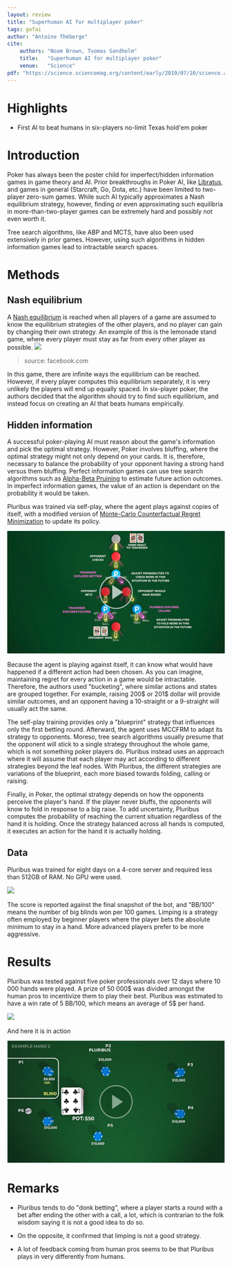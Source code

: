 ```yaml
---
layout: review
title: "Superhuman AI for multiplayer poker"
tags: gofai
author: "Antoine Théberge"
cite:
    authors: "Noam Brown, Tuomas Sandholm"
    title:   "Superhuman AI for multiplayer poker"
    venue:   "Science"
pdf: "https://science.sciencemag.org/content/early/2019/07/10/science.aay2400"
---
```



# Highlights
- First AI to beat humans in six-players no-limit Texas hold'em poker

# Introduction

Poker has always been the poster child for imperfect/hidden information games in game theory and AI. Prior breakthroughs in Poker AI, like [Libratus](https://science.sciencemag.org/content/359/6374/418), and games in general (Starcraft, Go, Dota, etc.) have been limited to two-player zero-sum games. While such AI typically approximates a Nash equilibrium strategy, however, finding or even approximating such equilibria in more-than-two-player games can be extremely hard and possibly not even worth it. 

Tree search algorithms, like ABP and MCTS, have also been used extensively in prior games. However, using such algorithms in hidden information games lead to intractable search spaces.

# Methods

## Nash equilibrium

A [Nash equilibrium](https://en.wikipedia.org/wiki/Nash_equilibrium) is reached when all players of a game are assumed to know the equilibrium strategies of the other players, and no player can gain by changing their own strategy. An example of this is the lemonade stand game, where every player must stay as far from every other player as possible.
![](https://scontent.fyhu1-1.fna.fbcdn.net/v/t39.2365-6/67125564_680986665659447_1357790886280298496_n.gif?_nc_cat=103&_nc_oc=AQmje7JZHa4PZzM2z3k5YltkGUOxApzeFPMkw0Fp0QicfvLrzaLgcyg-1xMlX5XYUx4&_nc_ht=scontent.fyhu1-1.fna&oh=187da90f735c77a8b3e624bb7a211efd&oe=5DE92A5D)
> source: facebook.com

In this game, there are infinite ways the equilibrium can be reached. However, if every player computes this equilibrium separately, it is very unlikely the players will end up equally spaced. In six-player poker, the authors decided that the algorithm should try to find such equilibrium, and instead focus on creating an AI that beats humans empirically.

## Hidden information

A successful poker-playing AI must reason about the game's information and pick the optimal strategy. However, Poker involves bluffing, where the optimal strategy might not only depend on your cards. It is, therefore, necessary to balance the probability of your opponent having a strong hand versus them bluffing. Perfect information games can use tree search algorithms such as [Alpha-Beta Pruining](https://en.wikipedia.org/wiki/Alpha%E2%80%93beta_pruning) to estimate future action outcomes. In imperfect information games, the value of an action is dependant on the probability it would be taken. 

Pluribus was trained via self-play, where the agent plays against copies of itself, with a modified version of [Monte-Carlo Counterfactual Regret Minimization](https://papers.nips.cc/paper/4569-efficient-monte-carlo-counterfactual-regret-minimization-in-games-with-many-player-actions.pdf) to update its policy. 

[![](/article/images/pluribus/thumbnail.jpeg)](https://www.facebook.com/FacebookAI/videos/459177014638910/)

Because the agent is playing against itself, it can know what would have happened if a different action had been chosen. As you can imagine, maintaining regret for every action in a game would be intractable. Therefore, the authors used "bucketing", where similar actions and states are grouped together. For example, raising 200$ or 201$ dollar will provide similar outcomes, and an opponent having a 10-straight or a 9-straight will usually act the same.

The self-play training provides only a "blueprint" strategy that influences only the first betting round. Afterward, the agent uses MCCFRM to adapt its strategy to opponents. Moreso, tree search algorithms usually presume that the opponent will stick to a single strategy throughout the whole game, which is not something poker players do. Pluribus instead uses an approach where it will assume that each player may act according to different strategies beyond the leaf nodes. With Pluribus, the different strategies are variations of the blueprint, each more biased towards folding, calling or raising.

Finally, in Poker, the optimal strategy depends on how the opponents perceive the player's hand. If the player never bluffs, the opponents will know to fold in response to a big raise. To add uncertainty, Pluribus computes the probability of reaching the current situation regardless of the hand it is holding. Once the strategy balanced across all hands is computed, it executes an action for the hand it is actually holding.

## Data

Pluribus was trained for eight days on a 4-core server and required less than 512GB of RAM. No GPU were used. 

![](https://scontent.fyhu1-1.fna.fbcdn.net/v/t39.2365-6/67064888_389656325232510_2098761968490905600_n.gif?_nc_cat=102&_nc_oc=AQkGZRPHZJnG3Rb_zLEaFbmzzANhl8BoL4w69hjqk80FALB7xdDRP5s_wk0Kr-CgVxc&_nc_ht=scontent.fyhu1-1.fna&oh=09f8e261126a376ebc7bf1dbad63bb1b&oe=5DA6F83A)

The score is reported against the final snapshot of the bot, and "BB/100" means the number of big blinds won per 100 games. Limping is a strategy often employed by beginner players where the player bets the absolute minimum to stay in a hand. More advanced players prefer to be more aggressive.

# Results

Pluribus was tested against five poker professionals over 12 days where 10 000 hands were played. A prize of 50 000$ was divided amongst the human pros to incentivize them to play their best. Pluribus was estimated to have a win rate of 5 BB/100, which means an average of 5$ per hand. 

![](https://scontent.fyhu1-1.fna.fbcdn.net/v/t39.2365-6/67271157_2381364728803152_1411046105633783808_n.gif?_nc_cat=108&_nc_oc=AQkwmbRhLvih96_6zPLvU0MmxlBDcgQxiOGFXfxmdH8auVeTmlyqS93kzZN6aV-GoYo&_nc_ht=scontent.fyhu1-1.fna&oh=9a72ad5d926103dc0f0859f770cb420e&oe=5DA6A805)

And here it is in action

[![](/article/images/pluribus/thumbnail2.jpeg)](https://www.facebook.com/FacebookAI/videos/2087259478050682/)


# Remarks

- Pluribus tends to do "donk betting", where a player starts a round with a bet after ending the other with a call, a lot, which is contrarian to the folk wisdom saying it is not a good idea to do so.

- On the opposite, it confirmed that limping is not a good strategy.

- A lot of feedback coming from human pros seems to be that Pluribus plays in very differently from humans.
